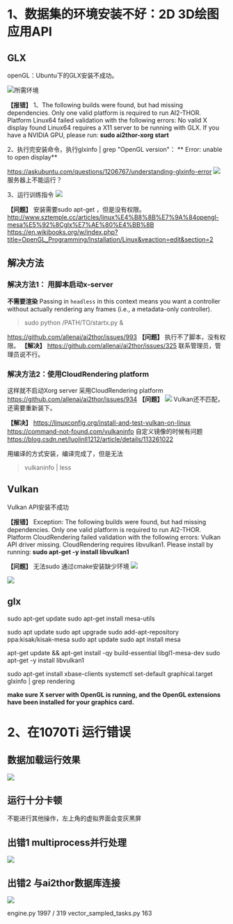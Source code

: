 # 1、数据集的环境安装不好：2D 3D绘图应用API

## GLX 
openGL：Ubuntu下的GLX安装不成功。

![所需环境](https://raw.githubusercontent.com/LIUQI-creat/pic/main/require.jpg)

**【报错】**
1、The following builds were found, but had missing dependencies. Only one valid platform is required to run AI2-THOR.
Platform Linux64 failed validation with the following errors: No valid X display found
  Linux64 requires a X11 server to be running with GLX. If you have a NVIDIA GPU, please run: **sudo ai2thor-xorg start**

2、执行完安装命令，执行glxinfo | grep "OpenGL version"：
** Error: unable to open display**

https://askubuntu.com/questions/1206767/understanding-glxinfo-error
![](https://raw.githubusercontent.com/LIUQI-creat/pic/main/20221104100813.png)
服务器上不能运行？

3、运行训练指令
![](https://raw.githubusercontent.com/LIUQI-creat/pic/main/20221104102343.png)

**【问题】**
安装需要sudo apt-get ，但是没有权限。
http://www.sztemple.cc/articles/linux%E4%B8%8B%E7%9A%84opengl-mesa%E5%92%8Cglx%E7%AE%80%E4%BB%8B
https://en.wikibooks.org/w/index.php?title=OpenGL_Programming/Installation/Linux&veaction=edit&section=2

##  解决方法
### 解决方法1： 用脚本启动x-server
**不需要渲染**
Passing in `headless` in this context means you want a controller without actually rendering any frames (i.e., a metadata-only controller).

> sudo python /PATH/TO/startx.py &

https://github.com/allenai/ai2thor/issues/993
**【问题】**
执行不了脚本，没有权限。
**【解决】**
https://github.com/allenai/ai2thor/issues/325
联系管理员，管理员说不行。

### 解决方法2：使用CloudRendering platform
这样就不启动Xorg server
采用CloudRendering platform
https://github.com/allenai/ai2thor/issues/934
**【问题】**
![](https://raw.githubusercontent.com/LIUQI-creat/pic/main/20221104115444.png)
Vulkan还不匹配，还需要重新装下。

**【解决】**
https://linuxconfig.org/install-and-test-vulkan-on-linux
https://command-not-found.com/vulkaninfo
自定义镜像的时候有问题
https://blog.csdn.net/luolinll1212/article/details/113261022

用编译的方式安装，编译完成了，但是无法

> vulkaninfo | less


## Vulkan
Vulkan API安装不成功

**【报错】**
Exception: The following builds were found, but had missing dependencies. Only one valid platform is required to run AI2-THOR.
Platform CloudRendering failed validation with the following errors: Vulkan API driver missing.
  CloudRendering requires libvulkan1. Please install by running: **sudo apt-get -y install libvulkan1**

**【问题】**
无法sudo
通过cmake安装缺少环境
![](https://raw.githubusercontent.com/LIUQI-creat/pic/main/20221028111015.png)


![](https://raw.githubusercontent.com/LIUQI-creat/pic/main/20221101143106.png)


## glx
sudo apt-get update
sudo apt-get install mesa-utils

sudo apt update
sudo apt upgrade
sudo add-apt-repository ppa:kisak/kisak-mesa
sudo apt update
sudo apt install mesa

apt-get update && apt-get install -qy build-essential libgl1-mesa-dev
sudo apt-get -y install libvulkan1

sudo apt-get install xbase-clients
systemctl set-default graphical.target
glxinfo | grep rendering


**make sure X server with OpenGL is running, and the OpenGL extensions have been installed for your graphics card.**


# 2、在1070Ti 运行错误
## 数据加载运行效果
![](https://raw.githubusercontent.com/LIUQI-creat/pic/main/%E5%BE%AE%E4%BF%A1%E5%9B%BE%E7%89%87_20221103200240.jpg)
## 运行十分卡顿
不能进行其他操作，左上角的虚拟界面会变灰黑屏
## 出错1  multiprocess并行处理
![](https://raw.githubusercontent.com/LIUQI-creat/pic/main/20221103195751.png)
## 出错2  与ai2thor数据库连接
![](https://raw.githubusercontent.com/LIUQI-creat/pic/main/1bfa04b032597b2d95755d1d6fe1afe.jpg)








engine.py    1997      / 319
vector_sampled_tasks.py           163


<!--stackedit_data:
eyJoaXN0b3J5IjpbLTE3MzA5MzczNDEsMjU1Mzk2NjUxLC04ND
czMjgwMTIsLTExNTI5ODU2NiwtNjk3OTEyMDIzLC0xMTI1NDA2
MTY2LC01MzU5Mzk0NTUsLTE4NDkyMzYwMDMsMTkzMDUzNTIyMy
w3NTI2NTkyNjEsMTU4NTc3NzM0MywxNDcwNTM3NDE3LDIxMjAz
ODk5NzEsNTI5ODkxNzI4LC0xODcyMDYwNjM0LDE2NzM5ODMwMT
AsLTIwNTAyMzYwMSwtMjA1Nzc5NDY5NCwtNjY4ODMzMjEzLC0x
MTMxMDUwMzU2XX0=
-->